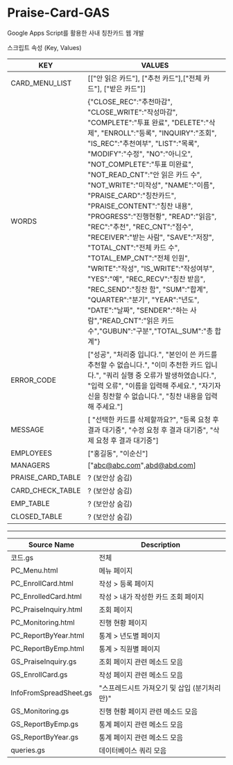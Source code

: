 # Praise-Card-GAS
Google Apps Script를 활용한 사내 칭찬카드 웹 개발



스크립트 속성 (Key, Values)

|KEY | VALUES|
| ---- | ---- |
|CARD_MENU_LIST    | [["안 읽은 카드"], ["추천 카드"],["전체 카드"], ["받은 카드"]] |
|WORDS             | {"CLOSE_REC":"추천마감", "CLOSE_WRITE":"작성마감", "COMPLETE":"투표 완료", "DELETE":"삭제", "ENROLL":"등록", "INQUIRY":"조회", "IS_REC":"추천여부", "LIST":"목록", "MODIFY":"수정", "NO":"아니오", "NOT_COMPLETE":"투표 미완료", "NOT_READ_CNT":"안 읽은 카드 수", "NOT_WRITE":"미작성", "NAME":"이름", "PRAISE_CARD":"칭찬카드", "PRAISE_CONTENT":"칭찬 내용", "PROGRESS":"진행현황", "READ":"읽음", "REC":"추천", "REC_CNT":"점수", "RECEIVER":"받는 사람", "SAVE":"저장", "TOTAL_CNT":"전체 카드 수", "TOTAL_EMP_CNT":"전체 인원", "WRITE":"작성", "IS_WRITE":"작성여부", "YES":"예", "REC_RECV":"칭찬 받음", "REC_SEND":"칭찬 함", "SUM":"합계", "QUARTER":"분기", "YEAR":"년도", "DATE":"날짜", "SENDER":"하는 사람","READ_CNT":"읽은 카드 수","GUBUN":"구분","TOTAL_SUM":"총 합계"} |
|ERROR_CODE        | ["성공", "처리중 입니다.", "본인이 쓴 카드를 추천할 수 없습니다.", "이미 추천한 카드 입니다.", "쿼리 실행 중 오류가 발생하였습니다.", "입력 오류", "이름을 입력해 주세요.", "자기자신을 칭찬할 수 없습니다.", "칭찬 내용을 입력해 주세요."] |
|MESSAGE           | [ "선택한 카드를 삭제할까요?", "등록 요청 후 결과 대기중", "수정 요청 후 결과 대기중", "삭제 요청 후 결과 대기중"] |
|EMPLOYEES         | ["홍길동", "이순신"]|
|MANAGERS          | ["abc@abc.com",abd@abd.com]|
|PRAISE_CARD_TABLE | ? (보안상 숨김)|
|CARD_CHECK_TABLE  |  ? (보안상 숨김)|
|EMP_TABLE         | ? (보안상 숨김)|
|CLOSED_TABLE      | ? (보안상 숨김)|


---------------------------------------------------------------

|Source Name | Description |
 |    ---- | ---- |
 |코드.gs |전체|
 |PC_Menu.html| 메뉴 페이지|
 |PC_EnrollCard.html| 작성 > 등록 페이지|
 |PC_EnrolledCard.html|	작성 > 내가 작성한 카드 조회 페이지|
 |PC_PraiseInquiry.html| 조회 페이지|
 |PC_Monitoring.html| 진행 현황 페이지|
 |PC_ReportByYear.html| 통계 > 년도별 페이지|		
 |PC_ReportByEmp.html| 통계 > 직원별 페이지	|
 |GS_PraiseInquiry.gs| 조회 페이지 관련 메소드 모음|
 |GS_EnrollCard.gs| 작성 페이지 관련 메소드 모음|
 |InfoFromSpreadSheet.gs|	"스프레드시트 가져오기 및 삽입 (분기처리만)"|
 |GS_Monitoring.gs| 진행 현황 페이지 관련 메소드 모음|
 |GS_ReportByEmp.gs | 통계 페이지 관련 메소드 모음|
 |GS_ReportByYear.gs| 통계 페이지 관련 메소드 모음|
 |queries.gs| 데이터베이스 쿼리 모음|


